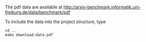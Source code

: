 The pdf data are available at http://arxiv-benchmark.informatik.uni-freiburg.de/data/benchmark/pdf

To include the data into the project structure, type

    cd ..
    make download-data-pdf
